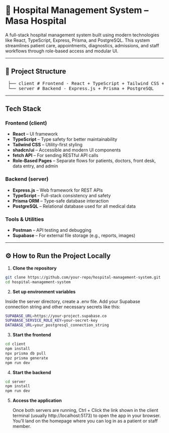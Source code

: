 # 🏥 Hospital Management System – Masa Hospital

A full-stack hospital management system built using modern technologies like React, TypeScript, Express, Prisma, and PostgreSQL. This system streamlines patient care, appointments, diagnostics, admissions, and staff workflows through role-based access and modular UI.

---

## 📁 Project Structure
<pre> ├── client # Frontend - React + TypeScript + Tailwind CSS + shadcn 
 └── server # Backend - Express.js + Prisma + PostgreSQL  </pre>


---

## Tech Stack

### Frontend (client)
- **React** – UI framework
- **TypeScript** – Type safety for better maintainability
- **Tailwind CSS** – Utility-first styling
- **shadcn/ui** – Accessible and modern UI components
- **fetch API** – For sending RESTful API calls
- **Role-Based Pages** – Separate flows for patients, doctors, front desk, data entry, and admin

### Backend (server)
- **Express.js** – Web framework for REST APIs
- **TypeScript** – Full-stack consistency and safety
- **Prisma ORM** – Type-safe database interaction
- **PostgreSQL** – Relational database used for all medical data

### Tools & Utilities
- **Postman** – API testing and debugging
- **Supabase** – For external file storage (e.g., reports, images)

---

## ⚙️ How to Run the Project Locally

1. **Clone the repository**
```bash
git clone https://github.com/your-repo/hospital-management-system.git
cd hospital-management-system 
```

2. **Set up environment variables**

Inside the server directory, create a .env file.
Add your Supabase connection string and other necessary secrets like this:

```bash
SUPABASE_URL=https://your-project.supabase.co
SUPABASE_SERVICE_ROLE_KEY=your-secret-key
DATABASE_URL=your_postgresql_connection_string
```

3. **Start the frontend**

```bash
cd client
npm install
npx prisma db pull
npz prisma generate
npm run dev 
```

4. **Start the backend**

```bash
cd server
npm install
npm run dev
```

5. **Access the application**

   Once both servers are running, Ctrl + Click the link shown in the client terminal (usually http://localhost:5173) to open the app in your browser.
   You’ll land on the homepage where you can log in as a patient or staff member.
